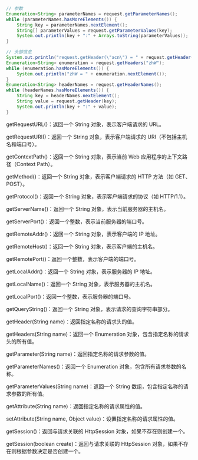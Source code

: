 ``` java
// 参数
Enumeration<String> parameterNames = request.getParameterNames();
while (parameterNames.hasMoreElements()) {
    String key = parameterNames.nextElement();
    String[] parameterValues = request.getParameterValues(key);
    System.out.println(key + ":" + Arrays.toString(parameterValues));
}

// 头部信息
System.out.println("request.getHeader(\"acn\") = " + request.getHeader("acn"));
Enumeration<String> enumeration = request.getHeaders("zhW");
while (enumeration.hasMoreElements()) {
    System.out.println("zhW = " + enumeration.nextElement());
}
Enumeration<String> headerNames = request.getHeaderNames();
while (headerNames.hasMoreElements()) {
    String key = headerNames.nextElement();
    String value = request.getHeader(key);
    System.out.println(key + ":" + value);
}
```


getRequestURL()：返回一个 String 对象，表示客户端请求的 URL。

getRequestURI()：返回一个 String 对象，表示客户端请求的 URI（不包括主机名和端口号）。

getContextPath()：返回一个 String 对象，表示当前 Web 应用程序的上下文路径（Context Path）。

getMethod()：返回一个 String 对象，表示客户端请求的 HTTP 方法（如 GET、POST）。

getProtocol()：返回一个 String 对象，表示客户端请求的协议（如 HTTP/1.1）。

getServerName()：返回一个 String 对象，表示当前服务器的主机名。

getServerPort()：返回一个整数，表示当前服务器的端口号。

getRemoteAddr()：返回一个 String 对象，表示客户端的 IP 地址。

getRemoteHost()：返回一个 String 对象，表示客户端的主机名。

getRemotePort()：返回一个整数，表示客户端的端口号。

getLocalAddr()：返回一个 String 对象，表示服务器的 IP 地址。

getLocalName()：返回一个 String 对象，表示服务器的主机名。

getLocalPort()：返回一个整数，表示服务器的端口号。

getQueryString()：返回一个 String 对象，表示请求的查询字符串部分。

getHeader(String name)：返回指定名称的请求头的值。

getHeaders(String name)：返回一个 Enumeration 对象，包含指定名称的请求头的所有值。

getParameter(String name)：返回指定名称的请求参数的值。

getParameterNames()：返回一个 Enumeration 对象，包含所有请求参数的名称。

getParameterValues(String name)：返回一个 String 数组，包含指定名称的请求参数的所有值。

getAttribute(String name)：返回指定名称的请求属性的值。

setAttribute(String name, Object value)：设置指定名称的请求属性的值。

getSession()：返回与请求关联的 HttpSession 对象，如果不存在则创建一个。

getSession(boolean create)：返回与请求关联的 HttpSession 对象，如果不存在则根据参数决定是否创建一个。